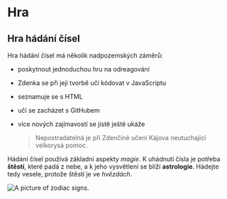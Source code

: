 
# Hra

## Hra hádání čísel

Hra hádání čísel má několik nadpozemských záměrů:
  - poskytnout jednoduchou hru na odreagování
  - Zdenka se při její tvorbě učí kódovat v JavaScriptu
  - seznamuje se s HTML
  - učí se zacházet s GitHubem
  - více nových zajímavostí se jistě ještě ukáže
    
    > Nepostradatelná je při Zdenčině učení Kájova neutuchající velkorysá pomoc.
    
Hádání čísel používá základní aspekty *magie*. K uhádnutí čísla je potřeba **štěstí**, které padá z nebe, a k jeho vysvětlení se blíží **astrologie**.  Hádejte tedy vesele, protože štěstí je ve *hvězdách*.  

![A picture of zodiac signs.](https://time.com/5315377/are-zodiac-signs-real-astrology-history/)



